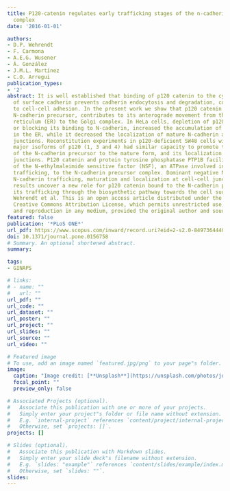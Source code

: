 ```yaml
---
title: P120-catenin regulates early trafficking stages of the n-cadherin precursor
  complex
date: '2016-01-01'

authors:
- D.P. Wehrendt
- F. Carmona
- A.E.G. Wusener
- Á. González
- J.M.L. Martínez
- C.O. Arregui
publication_types:
- '2'
abstract: It is well established that binding of p120 catenin to the cytoplasmic domain
  of surface cadherin prevents cadherin endocytosis and degradation, contributing
  to cell-cell adhesion. In the present work we show that p120 catenin bound to the
  N-cadherin precursor, contributes to its anterograde movement from the endoplasmic
  reticulum (ER) to the Golgi complex. In HeLa cells, depletion of p120 expression,
  or blocking its binding to N-cadherin, increased the accumulation of the precursor
  in the ER, while it decreased the localization of mature N-cadherin at intercellular
  junctions. Reconstitution experiments in p120-deficient SW48 cells with all three
  major isoforms of p120 (1, 3 and 4) had similar capacity to promote the processing
  of the N-cadherin precursor to the mature form, and its localization at cell-cell
  junctions. P120 catenin and protein tyrosine phosphatase PTP1B facilitated the recruitment
  of the N-ethylmaleimide sensitive factor (NSF), an ATPase involved in vesicular
  trafficking, to the N-cadherin precursor complex. Dominant negative NSF E329Q impaired
  N-cadherin trafficking, maturation and localization at cell-cell junctions. Our
  results uncover a new role for p120 catenin bound to the N-cadherin precursor ensuring
  its trafficking through the biosynthetic pathway towards the cell surface. © 2016
  Wehrendt et al. This is an open access article distributed under the terms of the
  Creative Commons Attribution License, which permits unrestricted use, distribution,
  and reproduction in any medium, provided the original author and source are credited.
featured: false
publication: '*PLoS ONE*'
url_pdf: https://www.scopus.com/inward/record.uri?eid=2-s2.0-84973644408&doi=10.1371%2fjournal.pone.0156758&partnerID=40&md5=14f12951492e67475664ec8c2400a963
doi: 10.1371/journal.pone.0156758
# Summary. An optional shortened abstract.
summary: 

tags:
- GINAPS

# links:
# - name: ""
#   url: ""
url_pdf: ""
url_code: ""
url_dataset: ""
url_poster: ""
url_project: ""
url_slides: ""
url_source: ""
url_video: ""

# Featured image
# To use, add an image named `featured.jpg/png` to your page"s folder. 
image:
  caption: "Image credit: [**Unsplash**](https://unsplash.com/photos/jdD8gXaTZsc)"
  focal_point: ""
  preview_only: false

# Associated Projects (optional).
#   Associate this publication with one or more of your projects.
#   Simply enter your project"s folder or file name without extension.
#   E.g. `internal-project` references `content/project/internal-project/index.md`.
#   Otherwise, set `projects: []`.
projects: []

# Slides (optional).
#   Associate this publication with Markdown slides.
#   Simply enter your slide deck"s filename without extension.
#   E.g. `slides: "example"` references `content/slides/example/index.md`.
#   Otherwise, set `slides: ""`.
slides:
---
```


